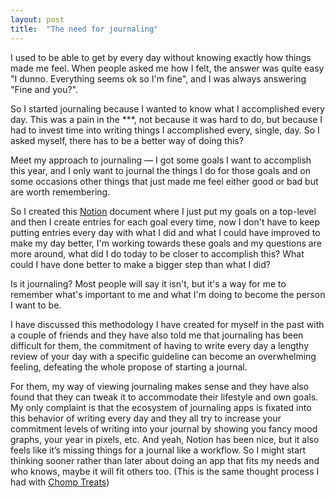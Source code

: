```yaml
---
layout: post
title:  "The need for journaling"
---
```


I used to be able to get by every day without knowing exactly how things made me feel. When people asked me how I felt, the answer was quite easy "I dunno. Everything seems ok so I'm fine", and I was always answering "Fine and you?".

So I started journaling because I wanted to know what I accomplished every day. This was a pain in the ***, not because it was hard to do, but because I had to invest time into writing things I accomplished every, single, day. So I asked myself, there has to be a better way of doing this?

Meet my approach to journaling — I got some goals I want to accomplish this year, and I only want to journal the things I do for those goals and on some occasions other things that just made me feel either good or bad but are worth remembering.

So I created this [Notion](http://notion.so/) document where I just put my goals on a top-level and then I create entries for each goal every time, now I don't have to keep putting entries every day with what I did and what I could have improved to make my day better, I'm working towards these goals and my questions are more around, what did I do today to be closer to accomplish this? What could I have done better to make a bigger step than what I did?

Is it journaling? Most people will say it isn't, but it's a way for me to remember what's important to me and what I'm doing to become the person I want to be.

I have discussed this methodology I have created for myself in the past with a couple of friends and they have also told me that journaling has been difficult for them, the commitment of having to write every day a lengthy review of your day with a specific guideline can become an overwhelming feeling, defeating the whole propose of starting a journal.

For them, my way of viewing journaling makes sense and they have also found that they can tweak it to accommodate their lifestyle and own goals. My only complaint is that the ecosystem of journaling apps is fixated into this behavior of writing every day and they all try to increase your commitment levels of writing into your journal by showing you fancy mood graphs, your year in pixels, etc. And yeah, Notion has been nice, but it also feels like it’s missing things for a journal like a workflow. So I might start thinking sooner rather than later about doing an app that fits my needs and who knows, maybe it will fit others too. (This is the same thought process I had with [Chomp Treats](http://chompapp.io))

